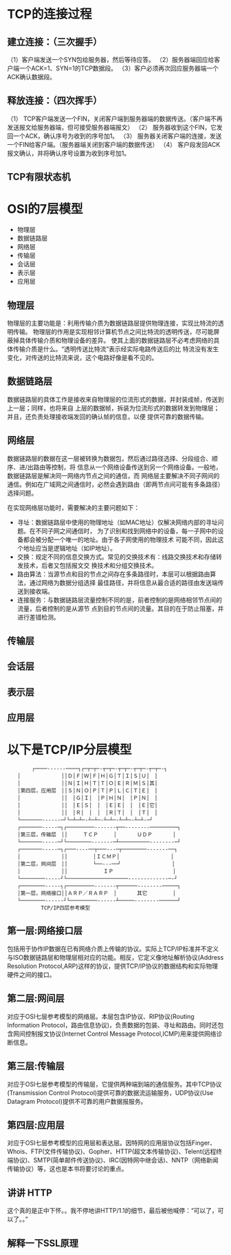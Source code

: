 
# TCP的连接过程

## 建立连接：（三次握手）
（1）客户端发送一个SYN包给服务器，然后等待应答。
（2）服务器端回应给客户端一个ACK=1、SYN=1的TCP数据段。
（3）客户必须再次回应服务器端一个ACK确认数据段。

## 释放连接：（四次挥手）
（1） TCP客户端发送一个FIN，关闭客户端到服务器端的数据传送。（客户端不再发送报文给服务器端，但可接受服务器端报文）
（2） 服务器收到这个FIN，它发回一个ACK，确认序号为收到的序号加1。
（3） 服务器关闭客户端的连接，发送一个FIN给客户端。（服务器端关闭到客户端的数据传送）
（4） 客户段发回ACK报文确认，并将确认序号设置为收到序号加1。

## TCP有限状态机


# OSI的7层模型

* 物理层
* 数据链路层
* 网络层
* 传输层
* 会话层
* 表示层
* 应用层

## 物理层
物理层的主要功能是：利用传输介质为数据链路层提供物理连接，实现比特流的透明传输。
物理层的作用是实现相邻计算机节点之间比特流的透明传送，尽可能屏蔽掉具体传输介质和物理设备的差异。
使其上面的数据链路层不必考虑网络的具体传输介质是什么。“透明传送比特流”表示经实际电路传送后的比
特流没有发生变化，对传送的比特流来说，这个电路好像是看不见的。

## 数据链路层
数据链路层的具体工作是接收来自物理层的位流形式的数据，并封装成帧，传送到上一层；同样，也将来自
上层的数据帧，拆装为位流形式的数据转发到物理层；并且，还负责处理接收端发回的确认帧的信息，以便
提供可靠的数据传输。

## 网络层
数据链路层的数据在这一层被转换为数据包，然后通过路径选择、分段组合、顺序、进/出路由等控制，将
信息从一个网络设备传送到另一个网络设备。一般地，数据链路层是解决同一网络内节点之间的通信，而
网络层主要解决不同子网间的通信。例如在广域网之间通信时，必然会遇到路由（即两节点间可能有多条路径）
选择问题。 

在实现网络层功能时，需要解决的主要问题如下：
* 寻址：数据链路层中使用的物理地址（如MAC地址）仅解决网络内部的寻址问题。在不同子网之间通信时，
为了识别和找到网络中的设备，每一子网中的设备都会被分配一个唯一的地址。由于各子网使用的物理技术
可能不同，因此这个地址应当是逻辑地址（如IP地址）。
* 交换：规定不同的信息交换方式。常见的交换技术有：线路交换技术和存储转发技术，后者又包括报文交
换技术和分组交换技术。
* 路由算法：当源节点和目的节点之间存在多条路径时，本层可以根据路由算法，通过网络为数据分组选择
最佳路径，并将信息从最合适的路径由发送端传送到接收端。
* 连接服务：与数据链路层流量控制不同的是，前者控制的是网络相邻节点间的流量，后者控制的是从源节
点到目的节点间的流量。其目的在于防止阻塞，并进行差错检测。
 
## 传输层
## 会话层
## 表示层
## 应用层


# 以下是TCP/IP分层模型

```
        ┌────------────┐┌─┬─┬─-┬─┬─-┬─┬─-┬─┬─-┬─┬─-┐
　　│　　　　　　　　││Ｄ│Ｆ│Ｗ│Ｆ│Ｈ│Ｇ│Ｔ│Ｉ│Ｓ│Ｕ│　│
　　│　　　　　　　　││Ｎ│Ｉ│Ｈ│Ｔ│Ｔ│Ｏ│Ｅ│Ｒ│Ｍ│Ｓ│其│
　　│第四层，应用层　││Ｓ│Ｎ│Ｏ│Ｐ│Ｔ│Ｐ│Ｌ│Ｃ│Ｔ│Ｅ│　│
　　│　　　　　　　　││　│Ｇ│Ｉ│　│Ｐ│Ｈ│Ｎ│　│Ｐ│Ｎ│　│
　　│　　　　　　　　││　│Ｅ│Ｓ│　│　│Ｅ│Ｅ│　│　│Ｅ│它│
　　│　　　　　　　　││　│Ｒ│　│　│　│Ｒ│Ｔ│　│　│Ｔ│　│
　　└───────------─┘└─┴─┴─-┴─┴─-┴─┴─-┴─┴─-┴─┴-─┘
　　┌───────-----─┐┌─────────-------┬──--------─────────┐
　　│第三层，传输层　││　　　ＴＣＰ　　　│　　　　ＵＤＰ　　　　│
　　└───────-----─┘└────────-------─┴──────────--------─┘
　　┌───────-----─┐┌───----──┬───---─┬────────-------──┐
　　│　　　　　　　　││　　　　　│ＩＣＭＰ│　　　　　　　　　　│
　　│第二层，网间层　││　　　　　└──---──┘　　　　　　　　　　│
　　│　　　　　　　　││　　　　　　　ＩＰ　　　　　　　　　　　 │
　　└────────-----┘└────────────────────-------------─-┘
　　┌────────-----┐┌─────────-------┬──────--------─────┐
　　│第一层，网络接口││ＡＲＰ／ＲＡＲＰ　│　　　　其它　　　　　│
　　└────────------┘└─────────------┴─────--------──────┘
　　　　　　 TCP/IP四层参考模型 
```

## 第一层:网络接口层
包括用于协作IP数据在已有网络介质上传输的协议。实际上TCP/IP标准并不定义与ISO数据链路层和物理层相对应的功能。相反，它定义像地址解析协议(Address Resolution Protocol,ARP)这样的协议，提供TCP/IP协议的数据结构和实际物理硬件之间的接口。
## 第二层:网间层
对应于OSI七层参考模型的网络层。本层包含IP协议、RIP协议(Routing Information Protocol，路由信息协议)，负责数据的包装、寻址和路由。同时还包含网间控制报文协议(Internet Control Message Protocol,ICMP)用来提供网络诊断信息。
## 第三层:传输层
对应于OSI七层参考模型的传输层，它提供两种端到端的通信服务。其中TCP协议(Transmission Control Protocol)提供可靠的数据流运输服务，UDP协议(Use Datagram Protocol)提供不可靠的用户数据报服务。
## 第四层:应用层
对应于OSI七层参考模型的应用层和表达层。因特网的应用层协议包括Finger、Whois、FTP(文件传输协议)、Gopher、HTTP(超文本传输协议)、Telent(远程终端协议)、SMTP(简单邮件传送协议)、IRC(因特网中继会话)、NNTP（网络新闻传输协议）等，这也是本书将要讨论的重点。


## 讲讲 HTTP
这个真的是正中下怀。。我不停地讲HTTP/1.1的细节，最后被他喊停：“可以了，可以了。。”


## 解释一下SSL原理



